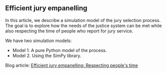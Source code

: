 ## Efficient jury empanelling
In this article, we describe a simulation model of the jury selection process. The goal is to explore how the needs of the justice system can be met while also respecting the time of people who report for jury service.

We have two simulation models:
- Model 1. A pure Python model of the process.
- Model 2. Using the SimPy library.

Blog article: [Efficient jury empanelling: Respecting people's time](https://www.solvermax.com/blog/efficient-jury-empanelling-respecting-peoples-time)
